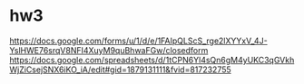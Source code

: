# hw3
https://docs.google.com/forms/u/1/d/e/1FAIpQLScS_rge2lXYYxV_4J-YslHWE76srqV8NFI4XuyM9quBhwaFGw/closedform
https://docs.google.com/spreadsheets/d/1tCPN6Yl4sQn6gM4yUKC3qGVkhWjZiCsejSNX6iKO_iA/edit#gid=1879131111&fvid=817232755

